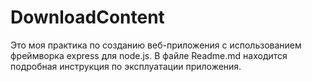 # DownloadContent
Это моя практика по созданию веб-приложения с использованием фреймворка express для node.js. В файле Readme.md находится подробная инструкция по эксплуатации приложения.
